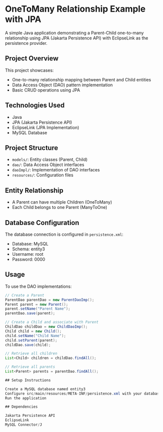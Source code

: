 # OneToMany Relationship Example with JPA

A simple Java application demonstrating a Parent-Child one-to-many relationship using JPA (Jakarta Persistence API) with EclipseLink as the persistence provider.

## Project Overview

This project showcases:
- One-to-many relationship mapping between Parent and Child entities
- Data Access Object (DAO) pattern implementation
- Basic CRUD operations using JPA

## Technologies Used

- Java
- JPA (Jakarta Persistence API)
- EclipseLink (JPA Implementation)
- MySQL Database

## Project Structure

- `models/`: Entity classes (Parent, Child)
- `dao/`: Data Access Object interfaces
- `daoImpl/`: Implementation of DAO interfaces
- `resources/`: Configuration files

## Entity Relationship

- A Parent can have multiple Children (OneToMany)
- Each Child belongs to one Parent (ManyToOne)

## Database Configuration

The database connection is configured in `persistence.xml`:
- Database: MySQL
- Schema: entity3
- Username: root
- Password: 0000

## Usage

To use the DAO implementations:

```java
// Create a Parent
ParentDao parentDao = new ParentDaoImp();
Parent parent = new Parent();
parent.setName("Parent Name");
parentDao.save(parent);

// Create a Child and associate with Parent
ChildDao childDao = new ChildDaoImp();
Child child = new Child();
child.setName("Child Name");
child.setParent(parent);
childDao.save(child);

// Retrieve all children
List<Child> children = childDao.findAll();

// Retrieve all parents
List<Parent> parents = parentDao.findAll();

## Setup Instructions

Create a MySQL database named entity3
Configure src/main/resources/META-INF/persistence.xml with your database credentials if needed
Run the application

## Dependencies

Jakarta Persistence API
EclipseLink
MySQL Connector/J
